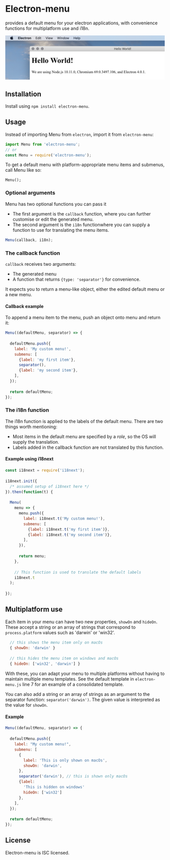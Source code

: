 # Electron-menu

provides a default menu for your electron applications, with convenience functions for multiplatform use and i18n.

<img src="example.png">

## Installation

Install using `npm install electron-menu`.

## Usage

Instead of importing Menu from `electron`, import it from `electron-menu`:

``` js
import Menu from 'electron-menu';
// or
const Menu = require('electron-menu');
```

To get a default menu with platform-appropriate menu items and submenus, call Menu like so:
```
Menu();
```

### Optional arguments
Menu has two optional functions you can pass it

* The first argument is the `callback` function, where you can further customise or edit the generated menu.
* The second argument is the `i18n` functionwhere you can supply a function to use for translating the menu items.

```js
Menu(callback, i18n);
```

### The callback function
`callback` receives two arguments:
* The generated menu
* A function that returns `{type: 'separator'}` for convenience.

It expects you to return a menu-like object, either the edited default menu or a new menu.

#### Callback example
To append a menu item to the menu, push an object onto menu and return it:
```js
Menu((defaultMenu, separator) => {

  defaultMenu.push({
    label: 'My custom menu!',
    submenu: [
      {label: 'my first item'},
      separator(),
      {label: 'my second item'},
    ],
  });

  return defaultMenu;
});
```

### The i18n function
The i18n function is applied to the labels of the default menu. There are two things worth mentioning:

* Most items in the default menu are specified by a _role_, so the OS will supply the translation.
* Labels added in the callback function are not translated by this function.

#### Example using i18next
```js
const i18next = require('i18next');

i18next.init({
  /* assumed setup of i18next here */
}).then(function(t) {

  Menu(
    menu => {
      menu.push({
        label: i18next.t('My custom menu!'),
        submenu: [
          {label: i18next.t('my first item')},
          {label: i18next.t('my second item')},
        ],
      }),

      return menu;
    },

    // This function is used to translate the default labels
    i18next.t
  );

});
```

## Multiplatform use
Each item in your menu can have two new properties, `showOn` and `hideOn`. These accept a string or an array of strings that correspond to `process.platform` values such as 'darwin' or 'win32'.

```js
  // this shows the menu item only on macOs
  { showOn: 'darwin' }

  // this hides the menu item on windows and macOs
  { hideOn: ['win32', 'darwin'] }
```

With these, you can adapt your menu to multiple platforms without having to maintain multiple menu templates. See the default template in `electron-menu.js` line 7 for an example of a consolidated template.

You can also add a string or an array of strings as an argument to the separator function: `separator('darwin')`. The given value is interpreted as the value for `showOn`.

#### Example
```js
Menu((defaultMenu, separator) => {

  defaultMenu.push({
    label: "My custom menu!",
    submenu: [
      {
        label: 'This is only shown on macOs',
        showOn: 'darwin',
      },
      separator('darwin'), // this is shown only macOs
      {label:
        'This is hidden on windows'
        hideOn: ['win32']
      },
    ],
  });

  return defaultMenu;
});
```
## License
Electron-menu is ISC licensed.
